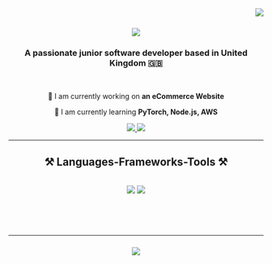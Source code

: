 <img align="right" src="https://visitor-badge.laobi.icu/badge?page_id=GabrielCarp7.GabrielCarp7" />

<h1 align="center">
    <a href="https://git.io/typing-svg">
        <img src="https://readme-typing-svg.herokuapp.com/?font=Righteous&size=35&center=true&vCenter=true&width=500&height=70&duration=4000&lines=Hello+There!+👋;+I'm+Gabriel!;" />
    </a>
</h1>

<h3 align="center">A passionate junior software developer based in United Kingdom 🇬🇧</h3>

<br/>

<div align="center">
 
 🔭 I am currently working on **an eCommerce Website**
 
 🌱 I am currently learning **PyTorch, Node.js, AWS**

</div>

 <div align="center"> 
  <a href="https://www.linkedin.com/in/gabriel-carp-3b704022b" target="_blank">
    <img src="https://img.shields.io/badge/LinkedIn-0077B5?style=for-the-badge&logo=linkedin&logoColor=white" target="_blank" />
  </a>
  <a href="https://gabrielcarp7.github.io/portfolio-website/" target="_blank">
     <img src="https://img.shields.io/badge/Portfolio-FF5722?style=for-the-badge&logo=google-chrome&logoColor=white" target="_blank" /> 
  </a>
</div>

<hr/>

<h2 align="center">⚒️ Languages-Frameworks-Tools ⚒️</h2>
<br/>
<div align="center">
    <img src="https://skillicons.dev/icons?i=bootstrap,html,css,vscode,pycharm,github,tailwind,git,kali,opencv" />
    <img src="https://skillicons.dev/icons?i=py,javascript,java,postgres,mysql,flask,django,gitlab,qt,sqlite,tensorflow" /><br>
</div>

<br/>

<br/><br/>

<hr/>

<h3 align="center">
    <a href="https://git.io/typing-svg">
        <img src="https://readme-typing-svg.herokuapp.com/?font=Righteous&size=35&center=true&vCenter=true&width=500&height=70&duration=4000&lines=Thank+You!;+For+Visiting!;" />
    </a>
</h3>

<br/>

